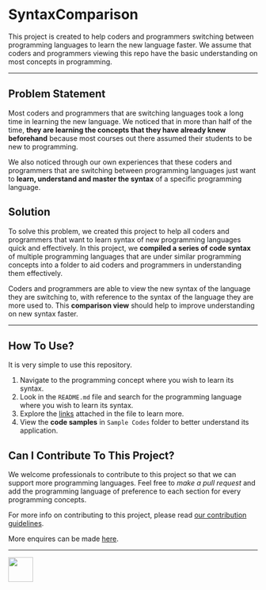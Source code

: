 # **SyntaxComparison**

This project is created to help coders and programmers switching between programming languages to learn the new language faster. We assume that coders and programmers viewing this repo have the basic understanding on most concepts in programming.

---

## **Problem Statement**

Most coders and programmers that are switching languages took a long time in learning the new language. We noticed that in more than half of the time, **they are learning the concepts that they have already knew beforehand** because most courses out there assumed their students to be new to programming. 

We also noticed through our own experiences that these coders and programmers that are switching between programming languages just want to **learn, understand and master the syntax** of a specific programming language.

## **Solution**

To solve this problem, we created this project to help all coders and programmers that want to learn syntax of new programming languages quick and effectively. In this project, we **compiled a series of code syntax** of multiple programming languages that are under similar programming concepts into a folder to aid coders and programmers in understanding them effectively.

Coders and programmers are able to view the new syntax of the language they are switching to, with reference to the syntax of the language they are more used to. This **comparison view** should help to improve understanding on new syntax faster.

---

## **How To Use?**

It is very simple to use this repository.

1. Navigate to the programming concept where you wish to learn its syntax.
2. Look in the `README.md` file and search for the programming language where you wish to learn its syntax.
3. Explore the [links](https://github.com/LimJY03/SyntaxComparison) attached in the file to learn more.
4. View the **code samples** in `Sample Codes` folder to better understand its application.

## **Can I Contribute To This Project?**

We welcome professionals to contribute to this project so that we can support more programming languages. Feel free to *make a pull request* and add the programming language of preference to each section for every programming concepts. 

For more info on contributing to this project, please read [our contribution guidelines](https://github.com/LimJY03/SyntaxComparison/blob/main/CONTRIBUTIONS.md).

More enquires can be made [here](mailto:limjunyi03@gmail.com).

---


<a href="https://github.com/LimJY03/SyntaxComparison/graphs/contributors">
  <img src="https://contrib.rocks/image?repo=LimJY03/SyntaxComparison" height="50px" />
</a>
